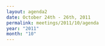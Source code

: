 ```yaml
---
layout: agenda2
date: October 24th - 26th, 2011
permalink: meetings/2011/10/agenda
year: "2011"
month: "10"
---
```

